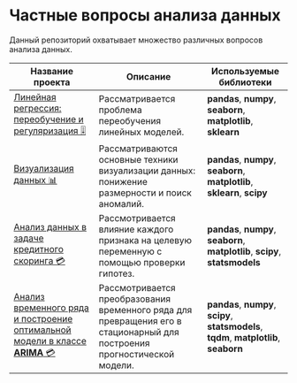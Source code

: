 # Частные вопросы анализа данных

Данный репозиторий охватывает множество различных вопросов анализа данных.

| Название проекта | Описание | Используемые библиотеки|
| ------ | ------ | ------ |
| [Линейная регрессия: переобучение и регуляризация 🎚](https://github.com/voropaevv/specific_questions_of_DA/tree/master/overfitting_linear_models) | Рассматривается проблема переобучения линейных моделей. | __pandas__, __numpy__, __seaborn__, __matplotlib__, __sklearn__ |
| [Визуализация данных 📊](https://github.com/voropaevv/specific_questions_of_DA/tree/master/data_visualization) | Рассматриваются основные техники визуализации данных: понижение размерности и поиск аномалий. |__pandas__, __numpy__, __seaborn__, __matplotlib__, __sklearn__, __scipy__|
| [Анализ данных в задаче кредитного скоринга 💳](https://github.com/voropaevv/specific_questions_of_DA/tree/master/credit_scoring) | Рассмотривается влияние каждого признака на целевую переменную с помощью проверки гипотез. |__pandas__, __numpy__, __seaborn__, __matplotlib__, __scipy__, __statsmodels__|
| [Анализ временного ряда и построение оптимальной модели в классе __ARIMA__ 💳](https://github.com/voropaevv/specific_questions_of_DA/tree/master/salary_forecasting) | Рассмотривается преобразования временного ряда для превращения его в стационарный для построения прогностической модели. |__pandas__, __numpy__, __scipy__, __statsmodels__, __tqdm__, __matplotlib__, __seaborn__|

